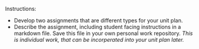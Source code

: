 
Instructions:
* Develop two assignments that are different types for your unit plan.
* Describe the assignment, including student facing instructions in a markdown file. Save this file in your own personal work repository.
_This is individual work, that can be incorperated into your unit plan later._


